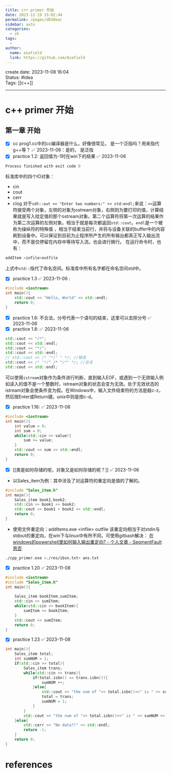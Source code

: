 ```yaml
---
title: c++ primer 开始
date: 2023-12-19 15:02:44
permalink: /pages/db50ea/
sidebar: auto
categories:
  - zk
tags:
  - 
author: 
  name: asafield
  link: https://github.com/Asafield
---
```


create date: 2023-11-08 16:04  
Status: #idea  
Tags:  [[c++]]

---

# c++ primer 开始
## 第一章 开始
- [x] cc prog1.cc中的cc编译器是什么，好像很常见， 是一个泛指吗？用来指代g++等？ ✅ 2023-11-06：是的， 是泛指 
- [x] practice 1.2: 返回值为-1时在win下的结果 ✅ 2023-11-06
```cpp
Process finished with exit code 0
```
标准库中的四个IO对象：
- cin
- cout
- cerr
- clog
对于`sdt::out << "Enter two numbers:" << std:endl;`来说：`<<`运算符接受两个对象，左侧的对象为ostream对象，右侧则为要打印的值，计算结果就是写入给定值的那个ostream对象。第二个运算符将第一次运算的结果作为第二次运算的左侧对象。相当于就是每次都返回`std::cout`。`endl`是一个被称为操纵符的特殊值 ，相当于结束当前行，并将与设备关联的buffer中的内容刷到设备中。可以保证到目前为止程序所产生的所有输出都真正写入输出流中，而不是仅停留在内存中等待写入流。也会进行换行。
在运行命令时，也有：
```bash
addItem <infile>outfile
```

上式中`std::`指代了命名空间。标准库中所有名字都在命名空间std中。
- [x] practice 1.3 ✅ 2023-11-06 :
```cpp
#include <iostream>
int main(){
	std::cout << "Hello, World" << std::endl;
	return 0;
}
```

- [x] practice 1.6: 不合法，分号代表一个语句的结束，这里可以去除分号 ✅ 2023-11-06
- [x] practice 1.8: ✅ 2023-11-06
```cpp
std::cout << "/*";  
std::cout << std::endl;  
std::cout << "*/";  
std::cout << std::endl;  
// std::cout << /* "*/" " */; //错误  
std::cout << /* "*/" /* "/*" */; //合法  
std::cout << std::endl;
```
可以使用`istream`对象作为条件进行判断，直到输入EOF，或遇到一个无效输入例如读入的值不是一个整数时，istream对象的状态会变为无效。处于无效状态的istream对象会使条件变为假。在Windows中，输入文件结束符的方法是敲c-z，然后按Enter或Return键。unix中则是按c-d。
- [x] practice 1.16: ✅ 2023-11-06
```cpp
#include <iostream>
int main(){
	int value = 0;
	int sum = 0;
	while(std::cin >> value){
		sum += value;
	}
	std::cout << sum << std::endl;
	return 0;
}
```
- [x] [[类是如何存储的呢，对象又是如何存储的呢？]] ✅ 2023-11-06
- 以Sales_item为例：其中涉及了对运算符的重定向是值的了解的。
```cpp
#include "Sales_item.h"  
int main(){  
    Sales_item book1,book2;  
    std::cin >> book1 >> book2;  
    std::cout << book1 + book2 << std::endl;  
    return 0;  
}
```
- 使用文件重定向：addItems.exe \<infile\> outfile
该重定向相当于对stdin与stdout的重定向，在win下与linux中有所不同，可使用gitbash解决：
[在windows的powershell里如何输入输出重定向? - 个人文章 - SegmentFault 思否](https://segmentfault.com/a/1190000042910668)
```bash
./cpp_primer.exe <./res/ibsn.txt> ans.txt
```
- [x] practice 1.20 ✅ 2023-11-08
```cpp
#include <iostream>  
#include "Sales_item.h"  
int main(){  
  
    Sales_item bookItem,sumItem;  
    std::cin >> sumItem;  
    while(std::cin >> bookItem){  
        sumItem += bookItem;  
    }  
    std::cout << sumItem;  
    return 0;  
}
```
- [x] practice 1.23 ✅ 2023-11-08
```cpp
int main(){  
    Sales_item total;  
    int sumNUM = 1;  
    if(std::cin >> total){  
        Sales_item trans;  
        while(std::cin >> trans){  
            if(total.isbn() == trans.isbn()){  
                sumNUM ++;  
            }else{  
                std::cout << "the num of "<< total.isbn()<<" is " << sumNUM << std::endl;  
                total = trans;  
                sumNUM = 1;  
            }  
        }  
        std::cout << "the num of "<< total.isbn()<<" is " << sumNUM << std::endl;  
    }else{  
        std::cerr << "No data?!" << std::endl;  
        return -1;  
    }  
    return 0;  
}
```

# references